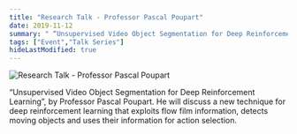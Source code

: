 ```yaml
---
title: "Research Talk - Professor Pascal Poupart"
date: 2019-11-12
summary: " “Unsupervised Video Object Segmentation for Deep Reinforcement Learning”, by Professor Pascal Poupart. He will discuss a new technique for deep reinforcement learning that exploits flow film information, detects moving objects and uses their information for action selection."
tags: ["Event","Talk Series"]
hideLastModified: true
---
```


![Research Talk - Professor Pascal Poupart](https://drive.google.com/u/0/uc?id=1z0iCc9LAygLdAj3zmvT1N8EGlk4oZYuL)

 “Unsupervised Video Object Segmentation for Deep Reinforcement Learning”, by Professor Pascal Poupart. He will discuss a new technique for deep reinforcement learning that exploits flow film information, detects moving objects and uses their information for action selection.
